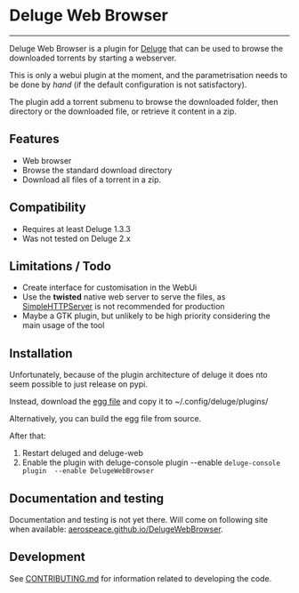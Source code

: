 # Deluge Web Browser


---

Deluge Web Browser is a plugin for [Deluge](http://deluge-torrent.org) that
can be used to browse the downloaded torrents by starting a webserver.

This is only a webui plugin at the moment, and the parametrisation needs to be done by *hand*
(if the default configuration is not satisfactory).

The plugin add a torrent submenu to browse the downloaded folder, then directory or the downloaded file,
or retrieve it content in a zip.

Features
--------
- Web browser
- Browse the standard download directory
- Download all files of a torrent in a zip.

Compatibility
-------------
- Requires at least Deluge 1.3.3
- Was not tested on Deluge 2.x

Limitations / Todo
-------------
- Create interface for customisation in the WebUi
- Use the **twisted** native web server to serve the files, as
[SimpleHTTPServer](https://docs.python.org/2/library/simplehttpserver.html#module-SimpleHTTPServer)
is not recommended for production
- Maybe a GTK plugin, but unlikely to be high priority considering the main usage of the tool

## Installation
Unfortunately, because of the plugin architecture of deluge it does nto seem possible to just release on pypi.

Instead, download the [egg file](https://github.com/aerospeace/DelugeWebBrowser/releases/download/v0.1/DelugeWebBrowser-0.1.2-py2.7.egg)
and copy it to ~/.config/deluge/plugins/

Alternatively, you can build the egg file from source.

After that:
1. Restart deluged and deluge-web
2. Enable the plugin with deluge-console plugin --enable `deluge-console  plugin  --enable DelugeWebBrowser`


## Documentation and testing
Documentation and testing is not yet there. Will come on following site when available:
[aerospeace.github.io/DelugeWebBrowser](https://aerospeace.github.io/DelugeWebBrowser).

## Development
See [CONTRIBUTING.md](CONTRIBUTING.md) for information related to developing the code.
